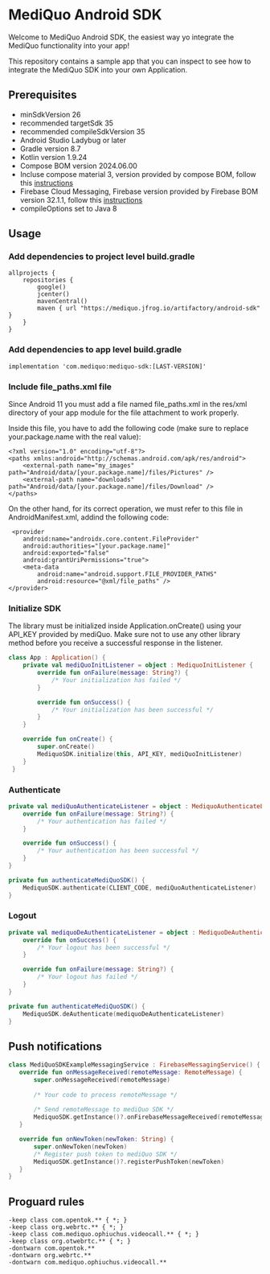 # MediQuo Android SDK
Welcome to MediQuo Android SDK, the easiest way yo integrate the MediQuo functionality into your app!

This repository contains a sample app that you can inspect to see how to integrate the MediQuo SDK into your own Application.

## Prerequisites
- minSdkVersion 26
- recommended targetSdk 35
- recommended compileSdkVersion 35
- Android Studio Ladybug or later
- Gradle version 8.7
- Kotlin version 1.9.24
- Compose BOM version 2024.06.00
- Incluse compose material 3, version provided by compose BOM, follow this [instructions](https://developer.android.com/develop/ui/compose/setup#setup-compose)
- Firebase Cloud Messaging, Firebase version provided by Firebase BOM version 32.1.1, follow this [instructions](https://firebase.google.com/docs/cloud-messaging/android/client)
- compileOptions set to Java 8

## Usage

### Add dependencies to project level build.gradle
````
allprojects {
    repositories {
        google()
        jcenter()
        mavenCentral()
        maven { url "https://mediquo.jfrog.io/artifactory/android-sdk" }
    }
}
````
### Add dependencies to app level build.gradle
````
implementation 'com.mediquo:mediquo-sdk:[LAST-VERSION]'
````

### Include file_paths.xml file
Since Android 11 you must add a file named file_paths.xml in the res/xml directory of your app module for the file attachment to work properly.

Inside this file, you have to add the following code (make sure to replace your.package.name with the real value):
````
<?xml version="1.0" encoding="utf-8"?>
<paths xmlns:android="http://schemas.android.com/apk/res/android">
    <external-path name="my_images" path="Android/data/[your.package.name]/files/Pictures" />
    <external-path name="downloads" path="Android/data/[your.package.name]/files/Download" />
</paths>
````
On the other hand, for its correct operation, we must refer to this file in AndroidManifest.xml, addind the following code:
````
 <provider
    android:name="androidx.core.content.FileProvider"
    android:authorities="[your.package.name]"
    android:exported="false"
    android:grantUriPermissions="true">
    <meta-data
        android:name="android.support.FILE_PROVIDER_PATHS"
        android:resource="@xml/file_paths" />
</provider>
````
### Initialize SDK
The library must be initialized inside Application.onCreate() using your API_KEY provided by mediQuo. Make sure not to use any other library method before you receive a successful response in the listener.
````kotlin
class App : Application() {
    private val mediQuoInitListener = object : MediquoInitListener {
        override fun onFailure(message: String?) {
            /* Your initialization has failed */
        }

        override fun onSuccess() {
            /* Your initialization has been successful */
        }
    }

    override fun onCreate() {
        super.onCreate()
        MediquoSDK.initialize(this, API_KEY, mediQuoInitListener)
    }
 }
 ````
### Authenticate
````kotlin
private val mediQuoAuthenticateListener = object : MediquoAuthenticateListener {
    override fun onFailure(message: String?) {
        /* Your authentication has failed */
    }

    override fun onSuccess() {
        /* Your authentication has been successful */
    }
}

private fun authenticateMediQuoSDK() {
    MediquoSDK.authenticate(CLIENT_CODE, mediQuoAuthenticateListener)
}
````
### Logout
````kotlin
private val mediquoDeAuthenticateListener = object : MediquoDeAuthenticateListener {
    override fun onSuccess() {
        /* Your logout has been successful */
    }

    override fun onFailure(message: String?) {
        /* Your logout has failed */
    }
}

private fun authenticateMediQuoSDK() {
    MediquoSDK.deAuthenticate(mediquoDeAuthenticateListener)
}
````
## Push notifications

````kotlin
class MediQuoSDKExampleMessagingService : FirebaseMessagingService() {
   override fun onMessageReceived(remoteMessage: RemoteMessage) {
       super.onMessageReceived(remoteMessage)
        
       /* Your code to process remoteMessage */
       
       /* Send remoteMessage to mediQuo SDK */
       MediquoSDK.getInstance()?.onFirebaseMessageReceived(remoteMessage)
   }

   override fun onNewToken(newToken: String) {
       super.onNewToken(newToken)
       /* Register push token to mediQuo SDK */
       MediquoSDK.getInstance()?.registerPushToken(newToken)
   }
}
````

## Proguard rules

````
-keep class com.opentok.** { *; }
-keep class org.webrtc.** { *; }
-keep class com.mediquo.ophiuchus.videocall.** { *; }
-keep class org.otwebrtc.** { *; }
-dontwarn com.opentok.**
-dontwarn org.webrtc.**
-dontwarn com.mediquo.ophiuchus.videocall.**
````
